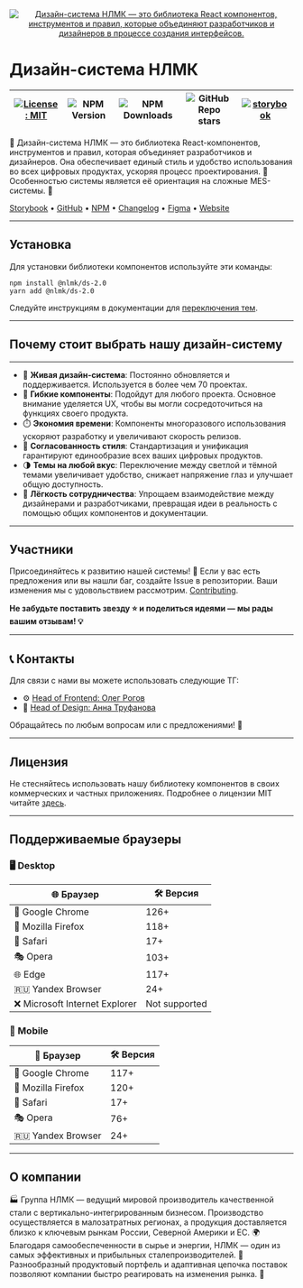 <div align="center">
    <a href="https://nlmk-group.github.io/ds-2.0" target="_blank">
    <img src="https://nlmk-group.github.io/ds-2.0/img/banner.png" alt="Дизайн-система НЛМК — это библиотека React компонентов, инструментов и правил, которые объединяют разработчиков и дизайнеров в процессе создания интерфейсов."/>
    </a>
</div>

# Дизайн-система НЛМК

| [![License: MIT](https://img.shields.io/badge/License-MIT-yellow.svg)](https://opensource.org/licenses/MIT) | ![NPM Version](https://img.shields.io/npm/v/%40nlmk%2Fds-2.0) | ![NPM Downloads](https://img.shields.io/npm/dm/%40nlmk%2Fds-2.0) | ![GitHub Repo stars](https://img.shields.io/github/stars/nlmk-group/ds-2.0) | [![storybook](https://img.shields.io/badge/Storybook-deployed-ff4685)](https://nlmk-group.github.io/ds-2.0/?path=/docs/introduction-welcome--docs) |
|---|---|---|---|---|


🎨 Дизайн-система НЛМК — это библиотека React-компонентов, инструментов и правил, которая объединяет разработчиков и дизайнеров. Она обеспечивает единый стиль и удобство использования во всех цифровых продуктах, ускоряя процесс проектирования. 🚀 Особенностью системы является её ориентация на сложные MES-системы. 🔧

[Storybook](https://nlmk-group.github.io/ds-2.0/?path=/docs/introduction-welcome--docs) • [GitHub](https://github.com/nlmk-group/ds-2.0) • [NPM](https://www.npmjs.com/package/@nlmk/ds-2.0) • [Changelog](https://nlmk-group.github.io/ds-2.0/?path=/docs/introduction-changelog--docs) • [Figma](https://www.figma.com/@nlmk) • [Website](https://ds.nlmk.com/)

---

## Установка

Для установки библиотеки компонентов используйте эти команды:

```shell
npm install @nlmk/ds-2.0
yarn add @nlmk/ds-2.0
```

Следуйте инструкциям в документации для [переключения тем](https://nlmk-group.github.io/ds-2.0/?path=/docs/introduction-theme--docs).

---

## Почему стоит выбрать нашу дизайн-систему

---

- 🔄 **Живая дизайн-система**: Постоянно обновляется и поддерживается. Используется в более чем 70 проектах.
- 🎨 **Гибкие компоненты**: Подойдут для любого проекта. Основное внимание уделяется UX, чтобы вы могли сосредоточиться на функциях своего продукта.
- ⏱️ **Экономия времени**: Компоненты многоразового использования ускоряют разработку и увеличивают скорость релизов.
- 🔧 **Согласованность стиля**: Стандартизация и унификация гарантируют единообразие всех ваших цифровых продуктов.
- 🌗 **Темы на любой вкус**: Переключение между светлой и тёмной темами увеличивает удобство, снижает напряжение глаз и улучшает общую доступность.
- 🤝 **Лёгкость сотрудничества**: Упрощаем взаимодействие между дизайнерами и разработчиками, превращая идеи в реальность с помощью общих компонентов и документации.

---

## Участники

Присоединяйтесь к развитию нашей системы! 🚀 Если у вас есть предложения или вы нашли баг, создайте Issue в репозитории. Ваши изменения мы с удовольствием рассмотрим. [Contributing](https://nlmk-group.github.io/ds-2.0/?path=/docs/introduction-contributing--docs).

**Не забудьте поставить звезду ⭐ и поделиться идеями — мы рады вашим отзывам! 💡**

---

## 📞 Контакты

Для связи с нами вы можете использовать следующие ТГ:

- ⚙️ [Head of Frontend: Олег Рогов](https://t.me/Rogov_Oleg)
- 🎨 [Head of Design: Анна Труфанова](https://t.me/scarrydigital)

Обращайтесь по любым вопросам или с предложениями! 💬

---

## Лицензия

Не стесняйтесь использовать нашу библиотеку компонентов в своих коммерческих и частных приложениях. Подробнее о лицензии MIT читайте [здесь](https://opensource.org/license/MIT).

---

## Поддерживаемые браузеры

### 🖥️ Desktop

| 🌐 Браузер              | 🛠 Версия |
| ------------------------------ | --------------- |
| 🚀 Google Chrome               | 126+            |
| 🦊 Mozilla Firefox             | 118+            |
| 🍏 Safari                      | 17+             |
| 🎭 Opera                       | 103+            |
| 🌐 Edge                        | 117+            |
| 🇷🇺 Yandex Browser            | 24+             |
| ❌ Microsoft Internet Explorer | Not supported   |

### 📱 Mobile

| 📱 Браузер   | 🛠 Версия |
| ------------------- | --------------- |
| 🚀 Google Chrome    | 117+            |
| 🦊 Mozilla Firefox  | 120+            |
| 🍏 Safari           | 17+             |
| 🎭 Opera            | 76+             |
| 🇷🇺 Yandex Browser | 24+             |

---

## О компании

🏭 Группа НЛМК — ведущий мировой производитель качественной стали с вертикально-интегрированным бизнесом. Производство осуществляется в малозатратных регионах, а продукция доставляется близко к ключевым рынкам России, Северной Америки и ЕС. 🌍 Благодаря самообеспеченности в сырье и энергии, НЛМК — один из самых эффективных и прибыльных сталепроизводителей. 💪 Разнообразный продуктовый портфель и адаптивная цепочка поставок позволяют компании быстро реагировать на изменения рынка. 🚀
